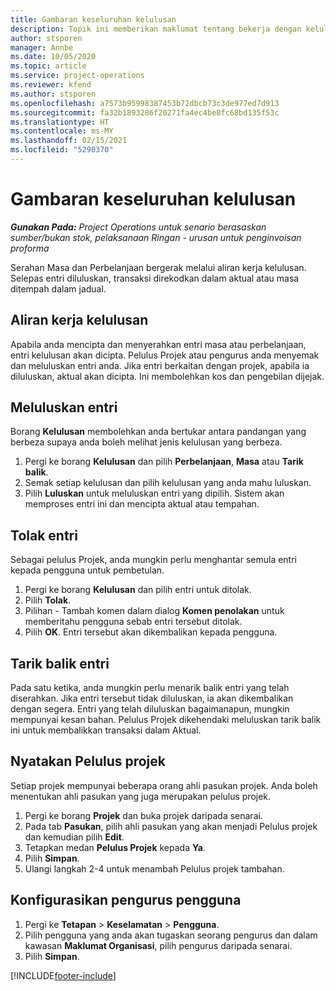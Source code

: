 ```yaml
---
title: Gambaran keseluruhan kelulusan
description: Topik ini memberikan maklumat tentang bekerja dengan kelulusan dalam Project Operations.
author: stsporen
manager: Annbe
ms.date: 10/05/2020
ms.topic: article
ms.service: project-operations
ms.reviewer: kfend
ms.author: stsporen
ms.openlocfilehash: a7573b95998387453b72dbcb73c3de977ed7d913
ms.sourcegitcommit: fa32b1893286f20271fa4ec4be8fc68bd135f53c
ms.translationtype: HT
ms.contentlocale: ms-MY
ms.lasthandoff: 02/15/2021
ms.locfileid: "5290370"
---
```

# <a name="approvals-overview"></a>Gambaran keseluruhan kelulusan

_**Gunakan Pada:** Project Operations untuk senario berasaskan sumber/bukan stok, pelaksanaan Ringan - urusan untuk penginvoisan proforma_

Serahan Masa dan Perbelanjaan bergerak melalui aliran kerja kelulusan. Selepas entri diluluskan, transaksi direkodkan dalam aktual atau masa ditempah dalam jadual.

## <a name="approvals-workflow"></a>Aliran kerja kelulusan
Apabila anda mencipta dan menyerahkan entri masa atau perbelanjaan, entri kelulusan akan dicipta. Pelulus Projek atau pengurus anda menyemak dan meluluskan entri anda. Jika entri berkaitan dengan projek, apabila ia diluluskan, aktual akan dicipta. Ini membolehkan kos dan pengebilan dijejak. 

## <a name="approve-an-entry"></a>Meluluskan entri
Borang **Kelulusan** membolehkan anda bertukar antara pandangan yang berbeza supaya anda boleh melihat jenis kelulusan yang berbeza.
  
1. Pergi ke borang **Kelulusan** dan pilih **Perbelanjaan**, **Masa** atau **Tarik balik**.
2. Semak setiap kelulusan dan pilih kelulusan yang anda mahu luluskan.
3. Pilih **Luluskan** untuk meluluskan entri yang dipilih.
Sistem akan memproses entri ini dan mencipta aktual atau tempahan.

## <a name="reject-an-entry"></a>Tolak entri
Sebagai pelulus Projek, anda mungkin perlu menghantar semula entri kepada pengguna untuk pembetulan.
  
1. Pergi ke borang **Kelulusan** dan pilih entri untuk ditolak. 
2. Pilih **Tolak**.
3. Pilihan - Tambah komen dalam dialog **Komen penolakan** untuk memberitahu pengguna sebab entri tersebut ditolak.
4. Pilih **OK**. Entri tersebut akan dikembalikan kepada pengguna.
  
## <a name="recall-entries"></a>Tarik balik entri
Pada satu ketika, anda mungkin perlu menarik balik entri yang telah diserahkan. Jika entri tersebut tidak diluluskan, ia akan dikembalikan dengan segera. Entri yang telah diluluskan bagaimanapun, mungkin mempunyai kesan bahan. Pelulus Projek dikehendaki meluluskan tarik balik ini untuk membalikkan transaksi dalam Aktual.

## <a name="specify-project-approvers"></a>Nyatakan Pelulus projek
Setiap projek mempunyai beberapa orang ahli pasukan projek. Anda boleh menentukan ahli pasukan yang juga merupakan pelulus projek.

1. Pergi ke borang **Projek** dan buka projek daripada senarai.
2. Pada tab **Pasukan**, pilih ahli pasukan yang akan menjadi Pelulus projek dan kemudian pilih **Edit**.
3. Tetapkan medan **Pelulus Projek** kepada **Ya**.
4. Pilih **Simpan**.
5. Ulangi langkah 2-4 untuk menambah Pelulus projek tambahan.

## <a name="configure-the-users-manager"></a>Konfigurasikan pengurus pengguna

1. Pergi ke **Tetapan** > **Keselamatan** > **Pengguna**.
2. Pilih pengguna yang anda akan tugaskan seorang pengurus dan dalam kawasan **Maklumat Organisasi**, pilih pengurus daripada senarai. 
3. Pilih **Simpan**.




[!INCLUDE[footer-include](../includes/footer-banner.md)]